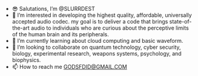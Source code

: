 - 😎 Salutations, I’m @SLURRDEST
- 👀 I’m interested in developing the highest quality, affordable,
universally accepted audio codec. my goal is to deliver a code that brings state-of-the-art audio to individuals who are curious about the perceptive 
 limits of the human brain and its peripherals.
- 🧠 I’m currently learning about cloud computing and basic waveform.
- 💞️ I’m looking to collaborate on quantum technology, cyber security, biology, experimental research, weapons systems, psychology, and biophysics.
- 📫 How to reach me GODSFDID@GMAIL.COM 

<!---
SLURRDEST/SLURRDEST is a ✨ special ✨ repository because its `README.md` (this file) appears on your GitHub profile.
You can click the Preview link to take a look at your changes.
--->
